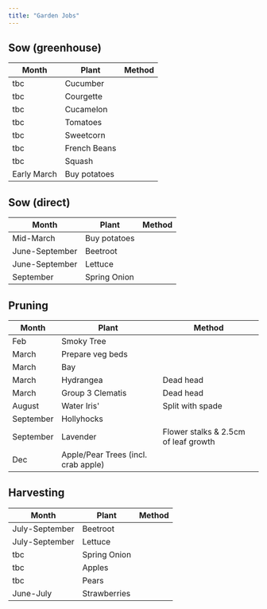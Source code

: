 ```yaml
---
title: "Garden Jobs"
---
```


## Sow (greenhouse)

| Month | Plant | Method |
| --- | --- | --- |
| tbc | Cucumber | |
| tbc | Courgette | |
| tbc | Cucamelon | |
| tbc | Tomatoes | |
| tbc | Sweetcorn | |
| tbc | French Beans | |
| tbc | Squash | |
| Early March | Buy potatoes | |

## Sow (direct)

| Month | Plant | Method |
| --- | --- | --- |
| Mid-March | Buy potatoes | |
| June-September | Beetroot | |
| June-September | Lettuce | |
| September | Spring Onion | |

## Pruning

| Month | Plant | Method |
| --- | --- | --- |
| Feb | Smoky Tree | |
| March | Prepare veg beds | |
| March | Bay | |
| March | Hydrangea | Dead head |
| March | Group 3 Clematis | Dead head |
| August | Water Iris' | Split with spade |
| September | Hollyhocks | |
| September | Lavender | Flower stalks & 2.5cm of leaf growth |
| Dec | Apple/Pear Trees (incl. crab apple) | |

## Harvesting

| Month | Plant | Method |
| --- | --- | --- |
| July-September | Beetroot | |
| July-September | Lettuce | |
| tbc | Spring Onion | |
| tbc | Apples | |
| tbc | Pears | |
| June-July | Strawberries | |

